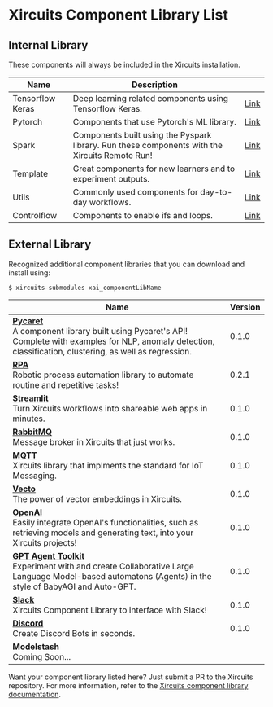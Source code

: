# Xircuits Component Library List


## Internal Library

These components will always be included in the Xircuits installation.

<div align="center">

| Name     | Description                                                                                    |                                                                                                                                                            |
| -------- | ---------------------------------------------------------------------------------------------- | -------------------------------------------------------------------------------------------------------------------------------------------------------------- |
| Tensorflow Keras | Deep learning related components using Tensorflow Keras.                                       | [Link](https://github.com/XpressAI/xircuits/tree/master/xai_components/xai_tensorflow_keras) |
| Pytorch  | Components that use Pytorch's ML library.                                                      | [Link](https://github.com/XpressAI/xircuits/tree/master/xai_components/xai_pytorch)   |
| Spark    | Components built using the Pyspark library. Run these components with the Xircuits Remote Run! | [Link](https://github.com/XpressAI/xircuits/tree/master/xai_components/xai_spark)       |
| Template | Great components for new learners and to experiment outputs.                                   | [Link](https://github.com/XpressAI/xircuits/tree/master/xai_components/xai_template) |
| Utils    | Commonly used components for day-to-day workflows.                                             | [Link](https://github.com/XpressAI/xircuits/tree/master/xai_components/xai_utils)       |
| Controlflow | Components to enable ifs and loops. | [Link](https://github.com/XpressAI/xircuits/tree/master/xai_components/xai_controlflow) |

</div>


## External Library

Recognized additional component libraries that you can download and install using:

```
$ xircuits-submodules xai_componentLibName
```

<div align="center">

| Name                                                                                                                                                                                                       | Version |
| ---------------------------------------------------------------------------------------------------------------------------------------------------------------------------------------------------------- | ------- |
| <b>[Pycaret](https://github.com/XpressAI/xai-pycaret)</b><br>A component library built using Pycaret's API! Complete with examples for NLP, anomaly detection, classification, clustering, as well as regression. | 0.1.0 |
| <b>[RPA](https://github.com/yuenherny/xai-rpa)</b><br>Robotic process automation library to automate routine and repetitive tasks! | 0.2.1 |
| <b>[Streamlit](https://github.com/XpressAI/xai-streamlit)</b><br>Turn Xircuits workflows into shareable web apps in minutes. | 0.1.0 |
| <b>[RabbitMQ](https://github.com/XpressAI/xai-rabbitmq)</b><br>Message broker in Xircuits that just works. | 0.1.0 |
| <b>[MQTT](https://github.com/XpressAI/xai-mqtt)</b><br>Xircuits library that implments the standard for IoT Messaging. | 0.1.0 |
| <b>[Vecto](https://github.com/XpressAI/xai-vecto)</b><br>The power of vector embeddings in Xircuits. | 0.1.0 |
| <b>[OpenAI](https://github.com/XpressAI/xai-openai)</b><br>Easily integrate OpenAI's functionalities, such as retrieving models and generating text, into your Xircuits projects! | 0.1.0 |
| <b>[GPT Agent Toolkit](https://github.com/XpressAI/xai-gpt-agent-toolkit)</b><br>Experiment with and create Collaborative Large Language Model-based automatons (Agents) in the style of BabyAGI and Auto-GPT. | 0.1.0 |
| <b>[Slack](https://github.com/XpressAI/xai-slack)</b><br>Xircuits Component Library to interface with Slack! | 0.1.0 |
| <b>[Discord](https://github.com/XpressAI/xai-discord)</b><br>Create Discord Bots in seconds. | 0.1.0 |
| <b>Modelstash</b><br>Coming Soon... |

</div>

Want your component library listed here? Just submit a PR to the Xircuits repository. For more information, refer to the [Xircuits component library documentation](https://xircuits.io/docs/component-library/).